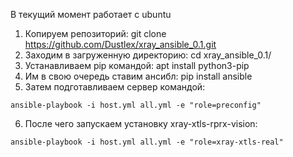 В текущий момент работает с ubuntu 
1) Копируем репозиторий: git clone https://github.com/Dustlex/xray_ansible_0.1.git
2) Заходим в загруженную директорию: cd xray_ansible_0.1/
3) Устанавливаем pip командой: apt install python3-pip
4) Им в свою очередь ставим ансибл: pip install ansible
5) Затем подготавливаем сервер командой:
```
ansible-playbook -i host.yml all.yml -e "role=preconfig"
```
6) После чего запускаем установку xray-xtls-rprx-vision:
```
ansible-playbook -i host.yml all.yml -e "role=xray-xtls-real"
```
